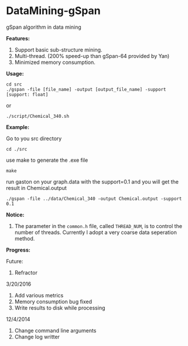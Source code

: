DataMining-gSpan
==============

gSpan algorithm in data mining

**Features:**

1. Support basic sub-structure mining.
2. Multi-thread. (200% speed-up than gSpan-64 provided by Yan)
3. Minimized memory consumption.

**Usage:**
	
	cd src
    ./gspan -file [file_name] -output [output_file_name] -support [support: float]

or

	./script/Chemical_340.sh

**Example:**

Go to you src directory
```
cd ./src
```	
use make to generate the .exe file	
```	
make
```
run gaston on your graph.data with the support=0.1 and you will get the result in Chemical.output	
```	
./gspan -file ../data/Chemical_340 -output Chemical.output -support 0.1
```

**Notice:**

1. The parameter in the `common.h` file, called `THREAD_NUM`, is to control the number of threads. Currently I adopt a very coarse data seperation method. 

**Progress:**

Future:

1. Refractor

3/20/2016

1. Add various metrics
2. Memory consumption bug fixed
3. Write results to disk while processing

12/4/2014

1. Change command line arguments
2. Change log writter

